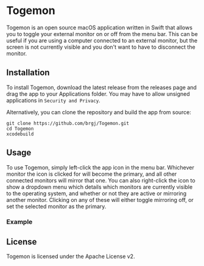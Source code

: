 # Togemon

Togemon is an open source macOS application written in Swift that allows you to toggle your external monitor on or off from the menu bar. This can be useful if you are using a computer connected to an external monitor, but the screen is not currently visible and you don't want to have to disconnect the monitor.

## Installation

To install Togemon, download the latest release from the releases page and drag the app to your Applications folder. You may have to allow unsigned applications in `Security and Privacy`.

Alternatively, you can clone the repository and build the app from source:

```
git clone https://github.com/brgj/Togemon.git
cd Togemon
xcodebuild
```

## Usage

To use Togemon, simply left-click the app icon in the menu bar. Whichever monitor the icon is clicked for will become the primary, and all other connected monitors will mirror that one. You can also right-click the icon to show a dropdown menu which details which monitors are currently visible to the operating system, and whether or not they are active or mirroring another monitor. Clicking on any of these will either toggle mirroring off, or set the selected monitor as the primary.

### Example

## License

Togemon is licensed under the Apache License v2.

